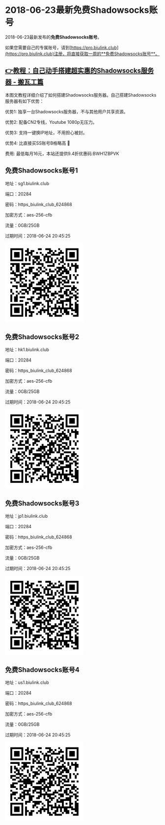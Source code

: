 # 2018-06-23最新**免费Shadowsocks账号**

2018-06-23最新发布的**免费Shadowsocks账号**。

如果您需要自己的专属账号，请到[https://pro.biulink.club](https://pro.biulink.club)注册，将直接获取一周的**免费Shadowsocks账号**。

## [👉教程：自己动手搭建超实惠的Shadowsocks服务器 - 搬瓦工篇](https://github.com/Biulink/ShadowsocksTutorials/blob/master/%E6%95%99%E6%82%A8%E8%87%AA%E5%B7%B1%E5%8A%A8%E6%89%8B%E6%90%AD%E5%BB%BA%E8%B6%85%E5%AE%9E%E6%83%A0%E7%9A%84Shadowsocks%E6%9C%8D%E5%8A%A1%E5%99%A8%20-%20%E6%90%AC%E7%93%A6%E5%B7%A5%E7%AF%87.md)
  
  本图文教程详细介绍了如何搭建Shadowsocks服务器。自己搭建Shadowsocks服务器有如下优势：

  优势1: 独享一台Shadowsocks服务器，不与其他用户共享资源。

  优势2: 配备CN2专线，Youtube 1080p无压力。

  优势3: 支持一键换IP地址，不用担心被封。

  优势4: 比直接买SS账号B格略高 🙂

  费用: 最低每月16元，本站还提供9.4折优惠码:BWH1ZBPVK  
## 免费Shadowsocks账号1

地址：sg1.biulink.club

端口：20284

密码：https_biulink_club_624868

加密方式：aes-256-cfb

流量：0GB/25GB

过期时间：2018-06-24 20:45:25

![免费Shadowsocks账号](../qrcode/81e80ac6-1b43-4a50-9ff2-c9c8e4c41116.png)

## 免费Shadowsocks账号2

地址：hk1.biulink.club

端口：20284

密码：https_biulink_club_624868

加密方式：aes-256-cfb

流量：0GB/25GB

过期时间：2018-06-24 20:45:25

![免费Shadowsocks账号](../qrcode/65e7ce3a-6779-43d4-a49a-acfd7009d032.png)

## 免费Shadowsocks账号3

地址：jp1.biulink.club

端口：20284

密码：https_biulink_club_624868

加密方式：aes-256-cfb

流量：0GB/25GB

过期时间：2018-06-24 20:45:25

![免费Shadowsocks账号](../qrcode/4de26e3d-b4a1-4e0e-a62e-13aaf56de244.png)

## 免费Shadowsocks账号4

地址：us1.biulink.club

端口：20284

密码：https_biulink_club_624868

加密方式：aes-256-cfb

流量：0GB/25GB

过期时间：2018-06-24 20:45:25

![免费Shadowsocks账号](../qrcode/08ac3c5e-d094-4fe8-bac3-68084e268918.png)

